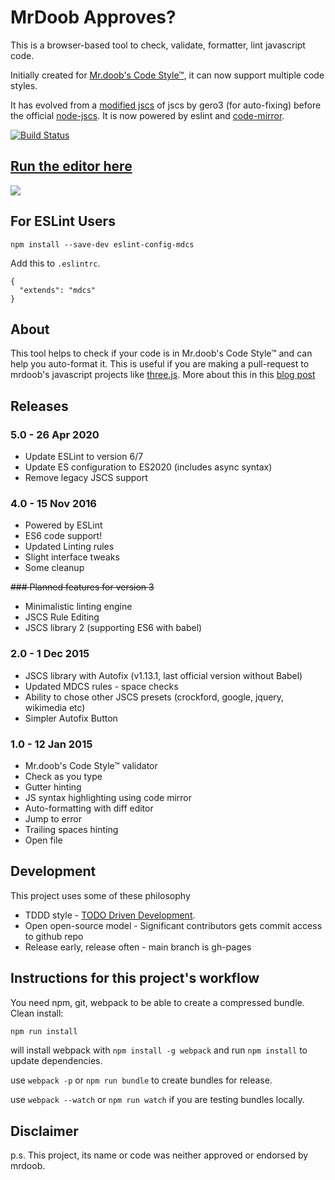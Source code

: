 MrDoob Approves?
==============

This is a browser-based tool to check, validate, formatter, lint javascript code.

Initially created for [Mr.doob's Code Style™](https://github.com/mrdoob/three.js/wiki/Mr.doob's-Code-Style%E2%84%A2), it can now support multiple code styles.

It has evolved from a [modified jscs](https://github.com/gero3/node-jscs/tree/formatter) of jscs by gero3 (for auto-fixing) before the official [node-jscs](https://github.com/jscs-dev/node-jscs).
It is now powered by eslint and [code-mirror](https://github.com/codemirror/codemirror).

[![Build Status](https://travis-ci.org/zz85/mrdoobapproves.svg?branch=gh-pages)](https://travis-ci.org/zz85/mrdoobapproves)


## [Run the editor here](http://zz85.github.io/mrdoobapproves/)

![](https://cloud.githubusercontent.com/assets/314997/5714636/c6db41b2-9b06-11e4-8d25-05142c37a479.png)

## For ESLint Users

```
npm install --save-dev eslint-config-mdcs
```

Add this to `.eslintrc`.

```
{
  "extends": "mdcs"
}
```

## About

This tool helps to check if your code is in Mr.doob's Code Style™ and can help you auto-format it. This is useful if you are making a pull-request to mrdoob's javascript projects like [three.js](https://github.com/mrdoob/three.js). More about this in this [blog post](http://www.lab4games.net/zz85/blog/2015/01/25/mrdoob-approves-a-javascript-codestyle-editor-validator-formatter-project/)

## Releases

### 5.0 - 26 Apr 2020
- Update ESLint to version 6/7
- Update ES configuration to ES2020 (includes async syntax)
- Remove legacy JSCS support

### 4.0 - 15 Nov 2016
- Powered by ESLint
- ES6 code support!
- Updated Linting rules
- Slight interface tweaks
- Some cleanup

~~### Planned features for version 3~~
- Minimalistic linting engine
- JSCS Rule Editing
- JSCS library 2 (supporting ES6 with babel)

### 2.0 - 1 Dec 2015
- JSCS library with Autofix (v1.13.1, last official version without Babel)
- Updated MDCS rules - space checks
- Ability to chose other JSCS presets (crockford, google, jquery, wikimedia etc)
- Simpler Autofix Button

### 1.0 - 12 Jan 2015
- Mr.doob's Code Style™ validator
- Check as you type
- Gutter hinting
- JS syntax highlighting using code mirror
- Auto-formatting with diff editor
- Jump to error
- Trailing spaces hinting
- Open file

## Development

This project uses some of these philosophy

- TDDD style - [TODO Driven Development](http://www.secretgeek.net/TODO_driv_dev).
- Open open-source model - Significant contributors gets commit access to github repo
- Release early, release often - main branch is gh-pages

## Instructions for this project's workflow

You need npm, git, webpack to be able to create a compressed bundle.
Clean install:

```sh
npm run install
```

will install webpack with `npm install -g webpack` and run `npm install` to update dependencies.

use `webpack -p` or `npm run bundle` to create bundles for release.

use `webpack --watch` or `npm run watch` if you are testing bundles locally.

## Disclaimer

p.s. This project, its name or code was neither approved or endorsed by mrdoob.
